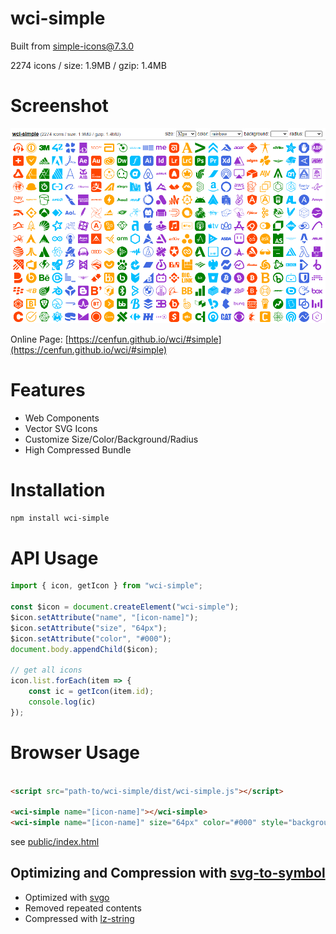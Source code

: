 # wci-simple
Built from [simple-icons@7.3.0](https://github.com/simple-icons/simple-icons)  

2274 icons / size: 1.9MB / gzip: 1.4MB  



# Screenshot
![screenshot](public/screenshot.png)

Online Page: [https://cenfun.github.io/wci/#simple](https://cenfun.github.io/wci/#simple)

# Features
* Web Components
* Vector SVG Icons 
* Customize Size/Color/Background/Radius
* High Compressed Bundle
# Installation
```sh
npm install wci-simple
```
# API Usage
```js
import { icon, getIcon } from "wci-simple";

const $icon = document.createElement("wci-simple");
$icon.setAttribute("name", "[icon-name]");
$icon.setAttribute("size", "64px");
$icon.setAttribute("color", "#000");
document.body.appendChild($icon);

// get all icons
icon.list.forEach(item => {
    const ic = getIcon(item.id);
    console.log(ic)
});
```
# Browser Usage
```html

<script src="path-to/wci-simple/dist/wci-simple.js"></script>

<wci-simple name="[icon-name]"></wci-simple>
<wci-simple name="[icon-name]" size="64px" color="#000" style="background:#f5f5f5;"></wci-simple>
```
see [public/index.html](public/index.html)

## Optimizing and Compression with [svg-to-symbol](https://github.com/cenfun/svg-to-symbol)
* Optimized with [svgo](https://github.com/svg/svgo)
* Removed repeated contents
* Compressed with [lz-string](https://github.com/pieroxy/lz-string)